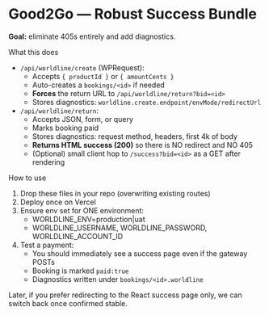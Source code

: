 # Good2Go — Robust Success Bundle

**Goal:** eliminate 405s entirely and add diagnostics.

What this does
- `/api/worldline/create` (WPRequest):
  - Accepts `{ productId }` or `{ amountCents }`
  - Auto-creates a `bookings/<id>` if needed
  - **Forces** the return URL to `/api/worldline/return?bid=<id>`
  - Stores diagnostics: `worldline.create.endpoint/envMode/redirectUrl`
- `/api/worldline/return`:
  - Accepts JSON, form, or query
  - Marks booking paid
  - Stores diagnostics: request method, headers, first 4k of body
  - **Returns HTML success (200)** so there is NO redirect and NO 405
  - (Optional) small client hop to `/success?bid=<id>` as a GET after rendering

How to use
1) Drop these files in your repo (overwriting existing routes)
2) Deploy once on Vercel
3) Ensure env set for ONE environment:
   - WORLDLINE_ENV=production|uat
   - WORLDLINE_USERNAME, WORLDLINE_PASSWORD, WORLDLINE_ACCOUNT_ID
4) Test a payment:
   - You should immediately see a success page even if the gateway POSTs
   - Booking is marked `paid:true`
   - Diagnostics written under `bookings/<id>.worldline`

Later, if you prefer redirecting to the React success page only, we can switch back once confirmed stable.